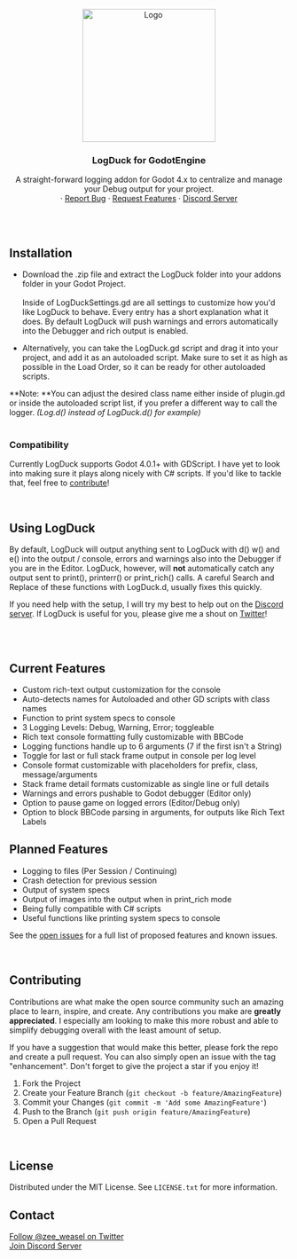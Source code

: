 <a name="readme-top"></a>

<!-- PROJECT SHIELDS -->
<!--
*** I'm using markdown "reference style" links for readability.
*** Reference links are enclosed in brackets [ ] instead of parentheses ( ).
*** See the bottom of this document for the declaration of the reference variables
*** for contributors-url, forks-url, etc. This is an optional, concise syntax you may use.
*** https://www.markdownguide.org/basic-syntax/#reference-style-links
-->


<!-- PROJECT LOGO -->
<div align="center">
    <img src="https://github.com/ZeeWeasel/LogDuck/blob/main/images/icon.png?raw=true" alt="Logo" width="240" height="240">

<h3 align="center">LogDuck for GodotEngine</h3>

  <p align="center">
    A straight-forward logging addon for Godot 4.x to centralize and manage your Debug output for your project.
    <br />
    ·
    <a href="https://github.com/ZeeWeasel/LogDuck/issues/new?labels=bug&template=bug-report---.md">Report Bug</a>
    ·
    <a href="https://github.com/ZeeWeasel/LogDuck/issues/new?labels=enhancement&template=feature-request---.md">Request Features</a>
     ·
    <a href="https://discord.gg/XSWkS2fWJc">Discord Server</a>
	</p>
</div>

<br>
<br>



## Installation

* Download the .zip file and extract the LogDuck folder into your addons folder in your Godot Project.<br><br>Inside of LogDuckSettings.gd are all settings to customize how you'd like LogDuck to behave. Every entry has a short explanation what it does. By default LogDuck will push warnings and errors automatically into the Debugger and rich output is enabled. 

* Alternatively, you can take the LogDuck.gd script and drag it into your project, and add it as an autoloaded script. 
Make sure to set it as high as possible in the Load Order, so it can be ready for other autoloaded scripts.

**Note: **You can adjust the desired class name either inside of plugin.gd or inside the autoloaded script list, if you prefer a different way to call the logger. _(Log.d() instead of LogDuck.d() for example)_<br><br>

### Compatibility

Currently LogDuck supports Godot 4.0.1+ with GDScript. I have yet to look into making sure it plays along nicely with C# scripts. If you'd like to tackle that, feel free to <a href="#contributing">contribute</a>!

<br>

## Using LogDuck

By default, LogDuck will output anything sent to LogDuck with d() w() and e() into the output / console, errors and warnings also into the Debugger if you are in the Editor. LogDuck, however, will **not** automatically catch any output sent to print(), printerr() or print_rich() calls. A careful Search and Replace of these functions with LogDuck.d, usually fixes this quickly.

If you need help with the setup, I will try my best to help out on the [Discord server](https://discord.gg/XSWkS2fWJc). If LogDuck is useful for you, please give me a shout on [Twitter](https://twitter.com/zee_weasel)!

<br><br>

## Current Features

- Custom rich-text output customization for the console
- Auto-detects names for Autoloaded and other GD scripts with class names
- Function to print system specs to console
- 3 Logging Levels: Debug, Warning, Error; toggleable
- Rich text console formatting fully customizable with BBCode
- Logging functions handle up to 6 arguments (7 if the first isn't a String)
- Toggle for last or full stack frame output in console per log level
- Console format customizable with placeholders for prefix, class, message/arguments
- Stack frame detail formats customizable as single line or full details
- Warnings and errors pushable to Godot debugger (Editor only)
- Option to pause game on logged errors (Editor/Debug only)
- Option to block BBCode parsing in arguments, for outputs like Rich Text Labels

## Planned Features

- Logging to files (Per Session / Continuing)
- Crash detection for previous session
- Output of system specs
- Output of images into the output when in print_rich mode
- Being fully compatible with C# scripts
- Useful functions like printing system specs to console

See the [open issues](https://github.com/ZeeWeasel/LogDuck/issues) for a full list of proposed features and known issues.

<br>

<!-- CONTRIBUTING -->
## Contributing

Contributions are what make the open source community such an amazing place to learn, inspire, and create. Any contributions you make are **greatly appreciated**. I especially am looking to make this more robust and able to simplify debugging overall with the least amount of setup.

If you have a suggestion that would make this better, please fork the repo and create a pull request. You can also simply open an issue with the tag "enhancement". Don't forget to give the project a star if you enjoy it! 

1. Fork the Project
2. Create your Feature Branch (`git checkout -b feature/AmazingFeature`)
3. Commit your Changes (`git commit -m 'Add some AmazingFeature'`)
4. Push to the Branch (`git push origin feature/AmazingFeature`)
5. Open a Pull Request


<br>

<!-- LICENSE -->
## License

Distributed under the MIT License. See `LICENSE.txt` for more information.



<!-- CONTACT -->
## Contact

[Follow @zee_weasel on Twitter](https://twitter.com/zee_weasel)<br>
[Join Discord Server]((https://discord.gg/XSWkS2fWJc))
